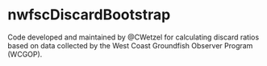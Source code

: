 nwfscDiscardBootstrap
===========

Code developed and maintained by @CWetzel for calculating discard ratios based on 
data collected by the West Coast Groundfish Observer Program (WCGOP).
